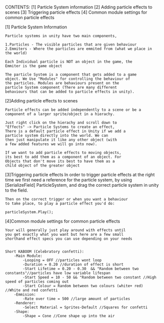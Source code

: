 CONTENTS:
    [1] Particle System information
    [2] Adding particle effects to scenes
    [3] Triggering particle effects
    [4] Common module settings for common particle effects

[1] Particle System Information

    Particle systems in unity have two main components,

    1.Particles - The visible particles that are given behaviour
    2.Emmiters - Where the particles are emmited from (what we place in the world)

    Each Individual particle is NOT an object in the game, the
    Emmiter is the game object

    The particle System is a component that gets added to a game
    object. We Use "Modules" for controlling the behaviour of 
    the particles. Modules are behaviours present on the 
    particle System component (There are many different 
    behaviours that can be added to particle effects in unity).


[2]Adding particle effects to scenes
    
    Particle effects can be added independently to a scene or be a component of a larger sprite/object in a hierachy.

    Just right click on the hierachy and scroll down to
    "Effects" -> Particle Systems to create an effect,
    There is a default particle effect in Unity if we add a 
    particle system directly into the world. We can 
    then just manipulate it like any other object (with 
    a few added features we will go into now).

    If we want to add particle effects to moving objects,
    its best to add them as a component of an object. For
    Objects that don't move its best to have them as a 
    child object of the greater object

[3]Triggering particle effects
    In order to trigger particle effects at the right time we 
    first need a reference for the particle system, by using 
    [SerializeField] ParticleSystem, and drag the correct
    particle system in unity to the field.

    Then on the correct trigger or when you want a behaviour
    to take place, to play a particle effect you'd do:

    particleSystem.Play();


[4]Common module settings for common particle effects

    Your will generally just play around with effects until
    you get exactly what you want but here are a few small
    shorthand effect specs you can use depending on your needs


    Short KABOOM (Celebratory confetti):
        -Main Module:
            -Looping = OFF //particles wont loop
            -Duration = 0.20 //duration of effect is short
            -Start Lifetime = 0.20 - 0.30  && "Random between two constants"//particles have low variable lifespan 
            -Start Speed = 10 - 50 && "Random between two constant //High speed of particles coming out
            -Start Colour = Random between two colours (white+ red) //White and red confetti
        -Emmision:
            -Rate over time = 500 //large amount of particles
        -Renderer:
            -Select Material = Sprites-Default //Squares for confetti
        -Shape:
            -Shape = Cone //Cone shape up into the air
        